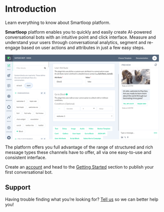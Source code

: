 # Introduction

Learn everything to know about Smartloop platform.

**Smartloop** platform enables you to quickly and easily create AI-powered conversational bots with an intuitive point and click interface. Measure and understand your users through conversational analytics, segment and re-engage based on user actions and attributes in just a few easy steps.

![](./smartloop-dash.png)


The platform offers you full advantage of the range of structured and rich message types these channels have to offer, all via one easy-to-use and consistent interface.

Create an [account](https://dashboard.smartloop.ai) and head to the [Getting Started](/getting-started.md) section to publish your first conversational bot. 

## Support

Having trouble finding what you’re looking for? [Tell us](mailto:hello@smartloop.ai) so we can better help you!
